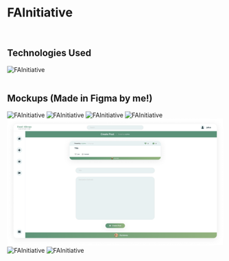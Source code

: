 # FAInitiative
<br />

## Technologies Used

![FAInitiative](https://github.com/juliuscecilia33/FAInitiative/blob/main/client/public/images/Logos.png)
<br />
<br />

## Mockups (Made in Figma by me!)

![FAInitiative](https://github.com/juliuscecilia33/FAInitiative/blob/main/client/public/images/Page1.png)
![FAInitiative](https://github.com/juliuscecilia33/FAInitiative/blob/main/mockups/Page6.png)
![FAInitiative](https://github.com/juliuscecilia33/FAInitiative/blob/main/mockups/Page2.png)
![FAInitiative](https://github.com/juliuscecilia33/FAInitiative/blob/main/client/public/images/Page3.png)
![FAInitiative](https://github.com/juliuscecilia33/FAInitiative/blob/main/mockups/Page7.png)
![FAInitiative](https://github.com/juliuscecilia33/FAInitiative/blob/main/client/public/images/Page4.png)
![FAInitiative](https://github.com/juliuscecilia33/FAInitiative/blob/main/client/public/images/Page5.png)
